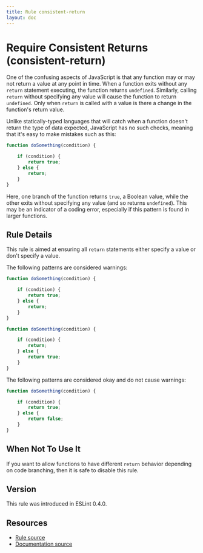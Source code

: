 ```yaml
---
title: Rule consistent-return
layout: doc
---
```

<!-- Note: No pull requests accepted for this file. See README.md in the root directory for details. -->
# Require Consistent Returns (consistent-return)

One of the confusing aspects of JavaScript is that any function may or may not return a value at any point in time. When a function exits without any `return` statement executing, the function returns `undefined`. Similarly, calling `return` without specifying any value will cause the function to return `undefined`. Only when `return` is called with a value is there a change in the function's return value.

Unlike statically-typed languages that will catch when a function doesn't return the type of data expected, JavaScript has no such checks, meaning that it's easy to make mistakes such as this:

```js
function doSomething(condition) {

    if (condition) {
        return true;
    } else {
        return;
    }
}
```

Here, one branch of the function returns `true`, a Boolean value, while the other exits without specifying any value (and so returns `undefined`). This may be an indicator of a coding error, especially if this pattern is found in larger functions.

## Rule Details

This rule is aimed at ensuring all `return` statements either specify a value or don't specify a value.

The following patterns are considered warnings:

```js
function doSomething(condition) {

    if (condition) {
        return true;
    } else {
        return;
    }
}

function doSomething(condition) {

    if (condition) {
        return;
    } else {
        return true;
    }
}
```

The following patterns are considered okay and do not cause warnings:

```js
function doSomething(condition) {

    if (condition) {
        return true;
    } else {
        return false;
    }
}
```

## When Not To Use It

If you want to allow functions to have different `return` behavior depending on code branching, then it is safe to disable this rule.

## Version

This rule was introduced in ESLint 0.4.0.

## Resources

* [Rule source](https://github.com/eslint/eslint/tree/master/lib/rules/consistent-return.js)
* [Documentation source](https://github.com/eslint/eslint/tree/master/docs/rules/consistent-return.md)
